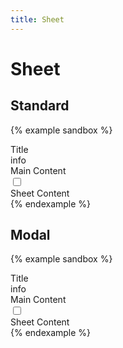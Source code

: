 ```yaml
---
title: Sheet
---
```


# Sheet

## Standard

{% example sandbox %}
<div class="display-flex">
  <div class="flex-grow-1">
    <div class="top-app-bar top-app-bar--sticky-top">
      <div class="top-app-bar__title">
        Title
      </div>
      <div class="top-app-bar__action display-none@laptop">
        <label for="standard-sheet-toggle" class="icon-button">
          <span class="material-icons">info</span>
        </label>
      </div>
    </div>
    <div class="padding-3">
      Main Content
    </div>
  </div>

  <input type="checkbox" id="standard-sheet-toggle" class="side-sheet-toggle">
  <div id="side-sheet-permanently" class="side-sheet">
    <div class="side-sheet__container">
      <div class="padding-3">
        Sheet Content
      </div>
    </div>
    <label for="standard-sheet-toggle" class="side-sheet__scrim">
    </label>
  </div>
</div>
{% endexample %}

## Modal

{% example sandbox %}
<div class="top-app-bar top-app-bar--sticky-top">
  <div class="top-app-bar__title">
    Title
  </div>
  <div class="top-app-bar__action">
    <label for="modal-sheet-toggle" class="icon-button">
      <span class="material-icons">info</span>
    </label>
  </div>
</div>

<div class="padding-3">
  Main Content
</div>

<input type="checkbox" id="modal-sheet-toggle" class="side-sheet-toggle">
<div id="side-sheet-modal" class="side-sheet side-sheet--modal">
  <div class="side-sheet__container">
    <div class="padding-3">
      Sheet Content
    </div>
  </div>
  <label for="modal-sheet-toggle" class="side-sheet__scrim">
  </label>
</div>
{% endexample %}
